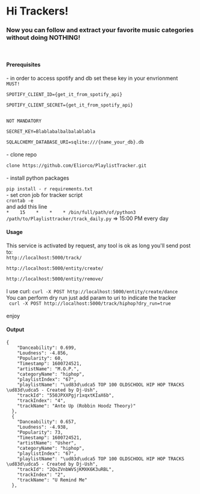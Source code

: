 <h1>Hi Trackers!</h1>
<h3>Now you can follow and extract your favorite music categories without doing NOTHING!</h3><br>
<article>
<h4>Prerequisites</h4>
- in order to access spotify and db set these key in your envrionment 
<br><code>MUST!<br>
SPOTIFY_CLIENT_ID={get_it_from_spotify_api}<br>
SPOTIFY_CLIENT_SECRET={get_it_from_spotify_api}<br>
<br>NOT MANDATORY<br>
SECRET_KEY=Blablabalbalbalablabla<br>
SQLALCHEMY_DATABASE_URI=sqlite:///{name_your_db}.db
</code>
<br>
- clone repo
<br><code>
clone https://github.com/Eliorco/PlaylistTracker.git
</code><br>
- install python packages
<br><code>
pip install - r requirements.txt</code>
<br>
- set cron job for tracker script
<code>
crontab -e
</code> and add this line <br>
<code>*    15    *    *    * /bin/full/path/of/python3 /path/to/Playlisttracker/track_daily.py</code> => 15:00 PM every day

<h4>Usage</h4>
This service is activated by request, any tool is ok as long you'll send post to:<br>
<code>http://localhost:5000/track/<category><br>
http://localhost:5000/entity/create/<category><br>
http://localhost:5000/entity/remove/<category>
</code><br>
I use curl:
<code>curl -X POST http://localhost:5000/entity/create/dance</code>
<br>
You can perform dry run just add param to uri to indicate the tracker<br>
<code> curl -X POST http://localhost:5000/track/hiphop?dry_run=true</code><br>
<br>
enjoy
</article>

<h4>Output</h4>
<code>{
    "Danceability": 0.699, 
    "Loudness": -4.856, 
    "Popularity": 60, 
    "Timestamp": 1600724521, 
    "artistName": "M.O.P.", 
    "categoryName": "hiphop", 
    "playlistIndex": "67", 
    "playlistName": "\ud83d\udca5 TOP 100 OLDSCHOOL HIP HOP TRACKS \ud83d\udca5 - Created by Dj-Ush", 
    "trackId": "550JPXXPgjr1xqxtKIaX6b", 
    "trackIndex": "4", 
    "trackName": "Ante Up (Robbin Hoodz Theory)"
  }, 
  {
    "Danceability": 0.657, 
    "Loudness": -4.938, 
    "Popularity": 73, 
    "Timestamp": 1600724521, 
    "artistName": "Usher", 
    "categoryName": "hiphop", 
    "playlistIndex": "67", 
    "playlistName": "\ud83d\udca5 TOP 100 OLDSCHOOL HIP HOP TRACKS \ud83d\udca5 - Created by Dj-Ush", 
    "trackId": "2QsZVnbWVSjKMXK6K3uRBL", 
    "trackIndex": "2", 
    "trackName": "U Remind Me"
  }, </code>